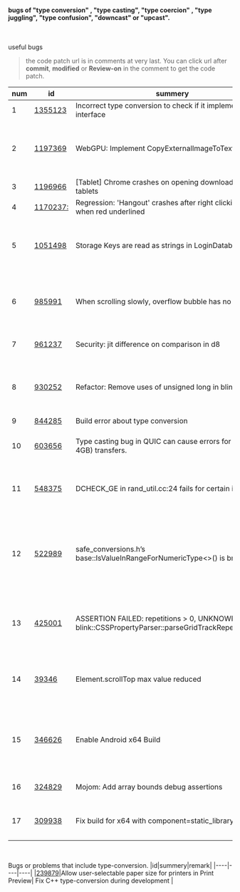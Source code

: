 #### bugs of "type conversion" , "type casting", "type coercion" , "type juggling", "type confusion", "downcast" or "upcast". 

&nbsp;
&nbsp;

useful bugs
> the code patch url is in comments at very last. You can click url after **commit**, **modified** or **Review-on** in the comment to get the code patch. 
 
|num|id|summery|remark|
|----|----|----|----|
|1|[1355123](https://bugs.chromium.org/p/chromium/issues/detail?id=1355123&q=%22type%20conversion%22%20OR%20%22type%20casting%22%20status%3DFixed&can=1)| Incorrect type conversion to check if it implements the interface|  |
|2|[1197369](https://bugs.chromium.org/p/chromium/issues/detail?id=1197369&q=%28%22type%20conversion%22%20OR%20%22type%20casting%22%20%29%20status%3DFixed&can=1)|WebGPU: Implement CopyExternalImageToTexture| the bug is about alpha type conversion, which is a kind of image attribute. |
|3|[1196966](https://bugs.chromium.org/p/chromium/issues/detail?id=1196966&q=%28%22type%20conversion%22%20OR%20%22type%20casting%22%20%29%20status%3DFixed&can=1)| [Tablet] Chrome crashes on opening download home on tablets|  |
|4|[1170237:](https://bugs.chromium.org/p/chromium/issues/detail?id=1170237&q=%28%22type%20conversion%22%20OR%20%22type%20casting%22%20%29%20status%3DFixed&can=1)|Regression: 'Hangout' crashes after right clicking in chat when red underlined| type conversion of vectors|
|5|[1051498](https://bugs.chromium.org/p/chromium/issues/detail?id=1051498&can=1&q=%28%22type%20conversion%22%20OR%20%22type%20casting%22%20%29%20status%3DFixed)|Storage Keys are read as strings in LoginDatabase|this shouldn't have any effect, but this patch improves the readability of the code|
|6|[985991](https://bugs.chromium.org/p/chromium/issues/detail?id=985991&can=1&q=%28%22type%20conversion%22%20OR%20%22type%20casting%22%20%29%20status%3DFixed)|When scrolling slowly, overflow bubble has no reaction| a conversion from float to int, which lose precision, cause the display problem|
|7|[961237](https://bugs.chromium.org/p/chromium/issues/detail?id=961237&can=1&q=%28%22type%20conversion%22%20OR%20%22type%20casting%22%20%29%20status%3DFixed)|Security: jit difference on comparison in d8| caused by type conversion from null to 0| 
|8|[930252](https://bugs.chromium.org/p/chromium/issues/detail?id=930252&can=1&q=%28%22type%20conversion%22%20OR%20%22type%20casting%22%20%29%20status%3DFixed)|Refactor: Remove uses of unsigned long in blink| not a bug, remove unsigned type to avoid introducing bugs|
|9|[844285](https://bugs.chromium.org/p/chromium/issues/detail?id=844285&can=1&q=%28%22type%20conversion%22%20OR%20%22type%20casting%22%20%29%20status%3DFixed)|Build error about type conversion| | 
|10|[603656](https://bugs.chromium.org/p/chromium/issues/detail?id=603656&can=1&q=%28%22type%20conversion%22%20OR%20%22type%20casting%22%20%29%20status%3DFixed)|Type casting bug in QUIC can cause errors for large (> 4GB) transfers. | missing frame recording logic in a 32-bit machine. |
|11|[548375](https://bugs.chromium.org/p/chromium/issues/detail?id=548375&can=1&q=%28%22type%20conversion%22%20OR%20%22type%20casting%22%20%29%20status%3DFixed)|DCHECK_GE in rand_util.cc:24 fails for certain inputs| an overflow that was caused by casting UNIX_MAX to int |
|12|[522989](https://bugs.chromium.org/p/chromium/issues/detail?id=522989&can=1&q=%28%22type%20conversion%22%20OR%20%22type%20casting%22%20%29%20status%3DFixed)|safe_conversions.h’s base::IsValueInRangeForNumericType<>() is broken| range checks are incorrect whenconverting from a floating point value to an integral value ofhigher precision but lower width. |
|13|[425001](https://bugs.chromium.org/p/chromium/issues/detail?id=425001&can=1&q=%28%22type%20conversion%22%20OR%20%22type%20casting%22%20%29%20status%3DFixed)| ASSERTION FAILED: repetitions > 0, UNKNOWN in blink::CSSPropertyParser::parseGridTrackRepeatFunction| a double clamped to 0 when type casting that lead to assertion failed. | 
|14|[39346](https://bugs.chromium.org/p/chromium/issues/detail?id=393464&can=1&q=%28%22type%20conversion%22%20OR%20%22type%20casting%22%20%29%20status%3DFixed)|Element.scrollTop max value reduced| because of unnecessary type casting, the values are champled inproperly|
|15|[346626](https://bugs.chromium.org/p/chromium/issues/detail?id=346626&can=1&q=%28%22type%20conversion%22%20OR%20%22type%20casting%22%20%29%20status%3DFixed)|Enable Android x64 Build| problems that cause crashes, warnings during the process of making x64 enable | 
|16|[324829](https://bugs.chromium.org/p/chromium/issues/detail?id=324829&can=1&q=%28%22type%20conversion%22%20OR%20%22type%20casting%22%20%29%20status%3DFixed)|Mojom: Add array bounds debug assertions| improve type conversion for empty strings.|
|17|[309938](https://bugs.chromium.org/p/chromium/issues/detail?id=309938&can=1&q=%28%22type%20conversion%22%20OR%20%22type%20casting%22%20%29%20status%3DFixed)|Fix build for x64 with component=static_library| A compile error occurs due to a bad type conversion| 


<br>

Bugs or problems that include type-conversion.
|id|summery|remark|
|----|----|----|
|[239879](https://bugs.chromium.org/p/chromium/issues/detail?id=239879&can=1&q=%28%22type%20conversion%22%20OR%20%22type%20casting%22%20%29%20status%3DFixed)|Allow user-selectable paper size for printers in Print Preview| Fix C++ type-conversion during development | 



